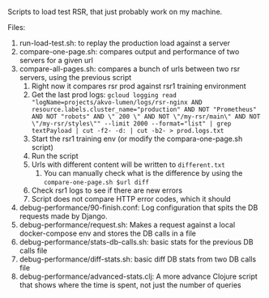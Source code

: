 Scripts to load test RSR, that just probably work on my machine.


Files:

1. run-load-test.sh: to replay the production load against a server
1. compare-one-page.sh: compares output and performance of two servers for a given url
1. compare-all-pages.sh: compares a bunch of urls between two rsr servers, using the previous script
    1. Right now it compares rsr prod against rsr1 training environment
    1. Get the last prod logs: `gcloud logging read "logName=projects/akvo-lumen/logs/rsr-nginx AND resource.labels.cluster_name="production" AND NOT "Prometheus" AND NOT "robots" AND \" 200 \" AND NOT \"/my-rsr/main\" AND NOT \"/my-rsr/styles\"" --limit 2000 --format="list" | grep textPayload | cut -f2- -d: | cut -b2- > prod.logs.txt`
    1. Start the rsr1 training env (or modify the compara-one-page.sh script)
    1. Run the script
    1. Urls with different content will be written to `different.txt`
        1. You can manually check what is the difference by using the `compare-one-page.sh $url diff`
    1. Check rsr1 logs to see if there are new errors
    1. Script does not compare HTTP error codes, which it should
1. debug-performance/90-finish.conf: Log configuration that spits the DB requests made by Django.
1. debug-performance/request.sh: Makes a request against a local docker-compose env and stores the DB calls in a file
1. debug-performance/stats-db-calls.sh: basic stats for the previous DB calls file
1. debug-performance/diff-stats.sh: basic diff DB stats from two DB calls file
1. debug-performance/advanced-stats.clj: A more advance Clojure script that shows where the time is spent, not just the number of queries

